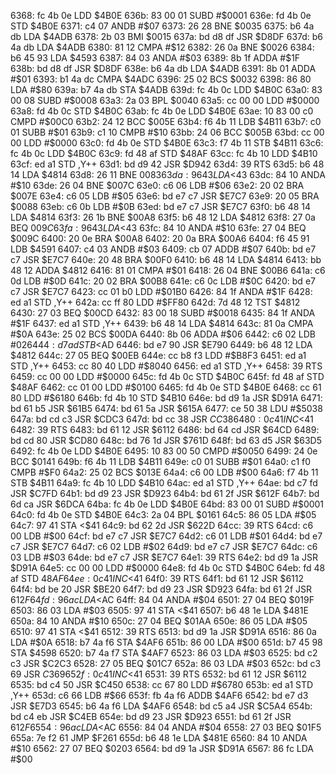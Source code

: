 6368: fc 4b 0e     LDD    $4B0E
636b: 83 00 01     SUBD   #$0001
636e: fd 4b 0e     STD    $4B0E
6371: c4 07        ANDB   #$07
6373: 26 28        BNE    $0035
6375: b6 4a db     LDA    $4ADB
6378: 2b 03        BMI    $0015
637a: bd d8 df     JSR    $D8DF
637d: b6 4a db     LDA    $4ADB
6380: 81 12        CMPA   #$12
6382: 26 0a        BNE    $0026
6384: b6 45 93     LDA    $4593
6387: 84 03        ANDA   #$03
6389: 8b 1f        ADDA   #$1F
638b: bd d8 df     JSR    $D8DF
638e: b6 4a db     LDA    $4ADB
6391: 8b 01        ADDA   #$01
6393: b1 4a dc     CMPA   $4ADC
6396: 25 02        BCS    $0032
6398: 86 80        LDA    #$80
639a: b7 4a db     STA    $4ADB
639d: fc 4b 0c     LDD    $4B0C
63a0: 83 00 08     SUBD   #$0008
63a3: 2a 03        BPL    $0040
63a5: cc 00 00     LDD    #$0000
63a8: fd 4b 0c     STD    $4B0C
63ab: fc 4b 0e     LDD    $4B0E
63ae: 10 83 00 c0  CMPD   #$00C0
63b2: 24 12        BCC    $005E
63b4: f6 4b 11     LDB    $4B11
63b7: c0 01        SUBB   #$01
63b9: c1 10        CMPB   #$10
63bb: 24 06        BCC    $005B
63bd: cc 00 00     LDD    #$0000
63c0: fd 4b 0e     STD    $4B0E
63c3: f7 4b 11     STB    $4B11
63c6: fc 4b 0c     LDD    $4B0C
63c9: fd 48 af     STD    $48AF
63cc: fc 4b 10     LDD    $4B10
63cf: ed a1        STD    ,Y++
63d1: bd d9 42     JSR    $D942
63d4: 39           RTS
63d5: b6 48 14     LDA    $4814
63d8: 26 11        BNE    $0083
63da: 96 43        LDA    <$43
63dc: 84 10        ANDA   #$10
63de: 26 04        BNE    $007C
63e0: c6 06        LDB    #$06
63e2: 20 02        BRA    $007E
63e4: c6 05        LDB    #$05
63e6: bd e7 c7     JSR    $E7C7
63e9: 20 05        BRA    $0088
63eb: c6 0b        LDB    #$0B
63ed: bd e7 c7     JSR    $E7C7
63f0: b6 48 14     LDA    $4814
63f3: 26 1b        BNE    $00A8
63f5: b6 48 12     LDA    $4812
63f8: 27 0a        BEQ    $009C
63fa: 96 43        LDA    <$43
63fc: 84 10        ANDA   #$10
63fe: 27 04        BEQ    $009C
6400: 20 0e        BRA    $00A8
6402: 20 0a        BRA    $00A6
6404: f6 45 91     LDB    $4591
6407: c4 03        ANDB   #$03
6409: cb 07        ADDB   #$07
640b: bd e7 c7     JSR    $E7C7
640e: 20 48        BRA    $00F0
6410: b6 48 14     LDA    $4814
6413: bb 48 12     ADDA   $4812
6416: 81 01        CMPA   #$01
6418: 26 04        BNE    $00B6
641a: c6 0d        LDB    #$0D
641c: 20 02        BRA    $00B8
641e: c6 0c        LDB    #$0C
6420: bd e7 c7     JSR    $E7C7
6423: cc 01 b0     LDD    #$01B0
6426: 84 1f        ANDA   #$1F
6428: ed a1        STD    ,Y++
642a: cc ff 80     LDD    #$FF80
642d: 7d 48 12     TST    $4812
6430: 27 03        BEQ    $00CD
6432: 83 00 18     SUBD   #$0018
6435: 84 1f        ANDA   #$1F
6437: ed a1        STD    ,Y++
6439: b6 48 14     LDA    $4814
643c: 81 0a        CMPA   #$0A
643e: 25 02        BCS    $00DA
6440: 8b 06        ADDA   #$06
6442: c6 02        LDB    #$02
6444: d7 ad        STB    <$AD
6446: bd e7 90     JSR    $E790
6449: b6 48 12     LDA    $4812
644c: 27 05        BEQ    $00EB
644e: cc b8 f3     LDD    #$B8F3
6451: ed a1        STD    ,Y++
6453: cc 80 40     LDD    #$8040
6456: ed a1        STD    ,Y++
6458: 39           RTS
6459: cc 00 00     LDD    #$0000
645c: fd 4b 0c     STD    $4B0C
645f: fd 48 af     STD    $48AF
6462: cc 01 00     LDD    #$0100
6465: fd 4b 0e     STD    $4B0E
6468: cc 61 80     LDD    #$6180
646b: fd 4b 10     STD    $4B10
646e: bd d9 1a     JSR    $D91A
6471: bd 61 b5     JSR    $61B5
6474: bd 61 5a     JSR    $615A
6477: ce 50 38     LDU    #$5038
647a: bd cd c3     JSR    $CDC3
647d: bd cc 38     JSR    $CC38
6480: 0c 41        INC    <$41
6482: 39           RTS
6483: bd 61 12     JSR    $6112
6486: bd 64 cd     JSR    $64CD
6489: bd cd 80     JSR    $CD80
648c: bd 76 1d     JSR    $761D
648f: bd 63 d5     JSR    $63D5
6492: fc 4b 0e     LDD    $4B0E
6495: 10 83 00 50  CMPD   #$0050
6499: 24 0e        BCC    $0141
649b: f6 4b 11     LDB    $4B11
649e: c0 01        SUBB   #$01
64a0: c1 f0        CMPB   #$F0
64a2: 25 02        BCS    $013E
64a4: c6 00        LDB    #$00
64a6: f7 4b 11     STB    $4B11
64a9: fc 4b 10     LDD    $4B10
64ac: ed a1        STD    ,Y++
64ae: bd c7 fd     JSR    $C7FD
64b1: bd d9 23     JSR    $D923
64b4: bd 61 2f     JSR    $612F
64b7: bd 6d ca     JSR    $6DCA
64ba: fc 4b 0e     LDD    $4B0E
64bd: 83 00 01     SUBD   #$0001
64c0: fd 4b 0e     STD    $4B0E
64c3: 2a 04        BPL    $0161
64c5: 86 05        LDA    #$05
64c7: 97 41        STA    <$41
64c9: bd 62 2d     JSR    $622D
64cc: 39           RTS
64cd: c6 00        LDB    #$00
64cf: bd e7 c7     JSR    $E7C7
64d2: c6 01        LDB    #$01
64d4: bd e7 c7     JSR    $E7C7
64d7: c6 02        LDB    #$02
64d9: bd e7 c7     JSR    $E7C7
64dc: c6 03        LDB    #$03
64de: bd e7 c7     JSR    $E7C7
64e1: 39           RTS
64e2: bd d9 1a     JSR    $D91A
64e5: cc 00 00     LDD    #$0000
64e8: fd 4b 0c     STD    $4B0C
64eb: fd 48 af     STD    $48AF
64ee: 0c 41        INC    <$41
64f0: 39           RTS
64f1: bd 61 12     JSR    $6112
64f4: bd be 20     JSR    $BE20
64f7: bd d9 23     JSR    $D923
64fa: bd 61 2f     JSR    $612F
64fd: 96 ac        LDA    <$AC
64ff: 84 04        ANDA   #$04
6501: 27 04        BEQ    $019F
6503: 86 03        LDA    #$03
6505: 97 41        STA    <$41
6507: b6 48 1e     LDA    $481E
650a: 84 10        ANDA   #$10
650c: 27 04        BEQ    $01AA
650e: 86 05        LDA    #$05
6510: 97 41        STA    <$41
6512: 39           RTS
6513: bd d9 1a     JSR    $D91A
6516: 86 0a        LDA    #$0A
6518: b7 4a f6     STA    $4AF6
651b: 86 00        LDA    #$00
651d: b7 45 98     STA    $4598
6520: b7 4a f7     STA    $4AF7
6523: 86 03        LDA    #$03
6525: bd c2 c3     JSR    $C2C3
6528: 27 05        BEQ    $01C7
652a: 86 03        LDA    #$03
652c: bd c3 69     JSR    $C369
652f: 0c 41        INC    <$41
6531: 39           RTS
6532: bd 61 12     JSR    $6112
6535: bd c4 50     JSR    $C450
6538: cc 67 80     LDD    #$6780
653b: ed a1        STD    ,Y++
653d: c6 66        LDB    #$66
653f: fb 4a f6     ADDB   $4AF6
6542: bd e7 d3     JSR    $E7D3
6545: b6 4a f6     LDA    $4AF6
6548: bd c5 a4     JSR    $C5A4
654b: bd c4 eb     JSR    $C4EB
654e: bd d9 23     JSR    $D923
6551: bd 61 2f     JSR    $612F
6554: 96 ac        LDA    <$AC
6556: 84 04        ANDA   #$04
6558: 27 03        BEQ    $01F5
655a: 7e f2 61     JMP    $F261
655d: b6 48 1e     LDA    $481E
6560: 84 10        ANDA   #$10
6562: 27 07        BEQ    $0203
6564: bd d9 1a     JSR    $D91A
6567: 86 fc        LDA    #$00
